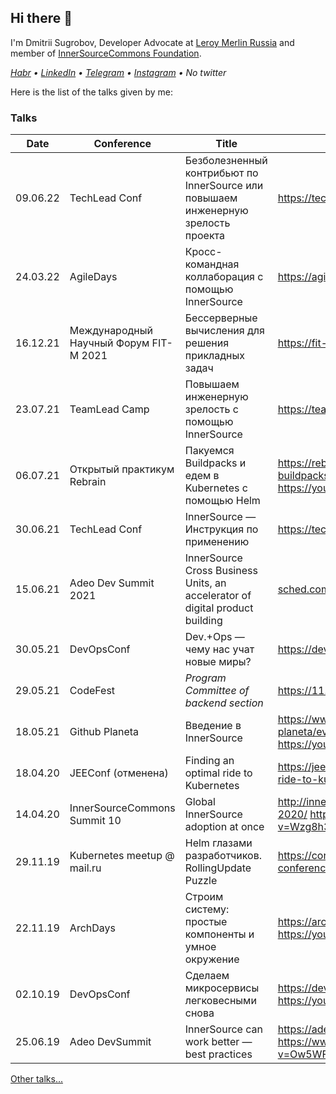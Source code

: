 ## Hi there 👋

I'm Dmitrii Sugrobov, Developer Advocate at [Leroy Merlin Russia](http://leroymerlin.ru/) and member of [InnerSourceCommons Foundation](https://innersourcecommons.org/).

*[Habr](https://habr.com/ru/users/sugrobov/posts/) • [LinkedIn](https://www.linkedin.com/in/sugrobov) • [Telegram](https://t.me/voborgus) • [Instagram](https://www.instagram.com/dsugrobov/) • No twitter*

Here is the list of the talks given by me:

### Talks

|Date    |Conference                           |Title                                                  |Links                                                  |
|--------|-------------------------------------|-------------------------------------------------------|-------------------------------------------------------|
|09.06.22|TechLead Conf                        |Безболезненный контрибьют по InnerSource или повышаем инженерную зрелость проекта |https://techleadconf.ru/2022/abstracts/8738 |
|24.03.22|AgileDays                            |Кросс-командная коллаборация с помощью InnerSource     |https://agiledays.ru/?speaker=2903                     |
|16.12.21|Международный Научный Форум FIT-M 2021|Бессерверные вычисления для решения прикладных задач  |https://fit-m.org/                                     |
|23.07.21|TeamLead Camp                        |Повышаем инженерную зрелость с помощью InnerSource     |https://teamleadcamp.ru/                               |
|06.07.21|Открытый практикум Rebrain           |Пакуемся Buildpacks и едем в Kubernetes с помощью Helm |https://rebrainme.com/webinars/devops-we-pack-buildpacks-and-go-to-kybernetes-using-helm/ https://youtu.be/sluc_IYp9Vs|
|30.06.21|TechLead Conf                        |InnerSource — Инструкция по применению                 |https://techleadconf.ru/2021/abstracts/7444            |
|15.06.21|Adeo Dev Summit 2021                 |InnerSource Cross Business Units, an accelerator of digital product building|[sched.com](https://adeodevsummit2021.sched.com/event/jiy9/quickie-innersource-cross-business-units-an-accelerator-of-digital-product-building) |
|30.05.21|DevOpsConf                           |Dev.+Ops — чему нас учат новые миры?                   |https://devopsconf.io/moscow/2021/abstracts/7480       |
|29.05.21|CodeFest                             |*Program Committee of backend section*                 |https://11.codefest.ru/                                |
|18.05.21|Github Planeta                       |Введение в InnerSource                                 |https://www.meetup.com/github-planeta/events/277815641/ https://youtu.be/LJzHOYhHWDA?t=804|
|18.04.20|JEEConf (отменена)                   |Finding an optimal ride to Kubernetes                  |https://jeeconf.com/program/finding-an-optimal-ride-to-kubernetes/|
|14.04.20|InnerSourceCommons Summit 10         |Global InnerSource adoption at once                    |http://innersourcecommons.org/events/isc-spring-2020/   https://www.youtube.com/watch?v=Wzg8h30OhK8|
|29.11.19|Kubernetes meetup @ mail.ru          |Helm глазами разработчиков. RollingUpdate Puzzle       |https://corp.mail.ru/ru/press/events/at-kubernetes-conference/   https://youtu.be/w1PhTe9gnOI|
|22.11.19|ArchDays                             |Строим систему: простые компоненты и умное окружение   |https://archdays.ru/#speaker-106_140   https://youtu.be/kjc2FowRxxY|
|02.10.19|DevOpsConf                           |Сделаем микросервисы легковесными снова                |https://devopsconf.io/moscow/2019   https://youtu.be/aZ9Ced8ZoNA|
|25.06.19|Adeo DevSummit                       |InnerSource can work better — best practices           |https://adeodevsummit2019.sched.com/   https://www.youtube.com/watch?v=Ow5WFFHQCQM&t=96s|

[Other talks...](https://github.com/voborgus/voborgus/blob/main/OTHER_TALKS.MD)
